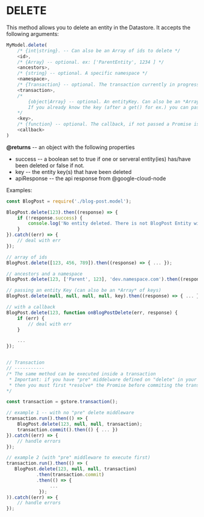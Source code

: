 # DELETE

This method allows you to delete an entity in the Datastore. It accepts the following arguments:

```javascript
MyModel.delete(
    /* {int|string}. -- Can also be an Array of ids to delete */
    <id>,
    /* {Array} -- optional. ex: ['ParentEntity', 1234 ] */
    <ancestors>,
    /* {string} -- optional. A specific namespace */
    <namespace>,
    /* {Transaction} -- optional. The transaction currently in progress */
    <transaction>,
    /*
        {object|Array} -- optional. An entityKey. Can also be an *Array* of keys.
        If you already know the key (after a get() for ex.) you can pass it here.
    */
    <key>,
    /* {function} -- optional. The callback, if not passed a Promise is returned */
    <callback>
)
```

**@returns** -- an object with the following properties

* success -- a boolean set to true if one or serveral entity\(ies\) has/have been deleted or false if not.
* key -- the entity key\(s\) that have been deleted
* apiResponse -- the api response from @google-cloud-node

Examples:

```javascript
const BlogPost = require('./blog-post.model');

BlogPost.delete(123).then((response) => {
    if (!response.success) {
        console.log('No entity deleted. There is not BlogPost Entity with the id provided');
    }
}).catch((err) => {
    // deal with err
});

// array of ids
BlogPost.delete([123, 456, 789]).then((response) => { ... });

// ancestors and a namespace
BlogPost.delete(123, ['Parent', 123], 'dev.namespace.com').then((response) => { ... });

// passing an entity Key (can also be an *Array* of keys)
BlogPost.delete(null, null, null, null, key).then((response) => { ... });

// with a callback
BlogPost.delete(123, function onBlogPostDelete(err, response) {
    if (err) {
        // deal with err
    }

    ...
});


// Transaction
// -----------
/* The same method can be executed inside a transaction
 * Important: if you have "pre" middelware defined on "delete" in your schema,
 * then you must first *resolve* the Promise before commiting the transaction
*/

const transaction = gstore.transaction();

// example 1 -- with no "pre" delete middleware
transaction.run().then(() => {
    BlogPost.delete(123, null, null, transaction); 
    transaction.commit().then(() { ... })
}).catch((err) => {
    // handle errors 
});

// example 2 (with "pre" middleware to execute first)
transaction.run().then(() => ( 
   BlogPost.delete(123, null, null, transaction)
           .then(transaction.commit)
           .then(() => {
                ...
            });
)).catch((err) => {
    // handle errors 
});
```

